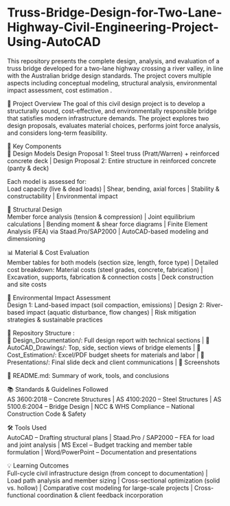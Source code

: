 # Truss-Bridge-Design-for-Two-Lane-Highway-Civil-Engineering-Project-Using-AutoCAD
This repository presents the complete design, analysis, and evaluation of a truss bridge developed for a two-lane highway crossing a river valley, in line with the Australian bridge design standards. The project covers multiple aspects including conceptual modeling, structural analysis, environmental impact assessment, cost estimation .

📄 Project Overview
The goal of this civil design project is to develop a structurally sound, cost-effective, and environmentally responsible bridge that satisfies modern infrastructure demands. The project explores two design proposals, evaluates material choices, performs joint force analysis, and considers long-term feasibility.

🧩 Key Components <br>
🔧 Design Models
Design Proposal 1: Steel truss (Pratt/Warren) + reinforced concrete deck |
Design Proposal 2: Entire structure in reinforced concrete (panty & deck)

Each model is assessed for: <br>
Load capacity (live & dead loads) |
Shear, bending, axial forces |
Stability & constructability |
Environmental impact

📐 Structural Design <br>
Member force analysis (tension & compression) |
Joint equilibrium calculations |
Bending moment & shear force diagrams |
Finite Element Analysis (FEA) via Staad.Pro/SAP2000 |
AutoCAD-based modeling and dimensioning

📊 Material & Cost Evaluation <br>
Member tables for both models (section size, length, force type) |
Detailed cost breakdown:
Material costs (steel grades, concrete, fabrication) |
Excavation, supports, fabrication & connection costs |
Deck construction and site costs

🌱 Environmental Impact Assessment <br>
Design 1: Land-based impact (soil compaction, emissions) |
Design 2: River-based impact (aquatic disturbance, flow changes) |
Risk mitigation strategies & sustainable practices

📁 Repository Structure : <br>
📂 Design_Documentation/: Full design report with technical sections |
📂 AutoCAD_Drawings/: Top, side, section views of bridge elements |
📂 Cost_Estimation/: Excel/PDF budget sheets for materials and labor |
📂 Presentations/: Final slide deck and client communications |
📂 Screenshots 

📄 README.md: Summary of work, tools, and conclusions

📚 Standards & Guidelines Followed <br>
AS 3600:2018 – Concrete Structures |
AS 4100:2020 – Steel Structures |
AS 5100.6:2004 – Bridge Design |
NCC & WHS Compliance – National Construction Code & Safety

🛠 Tools Used <br>
AutoCAD – Drafting structural plans |
Staad.Pro / SAP2000 – FEA for load and joint analysis |
MS Excel – Budget tracking and member table formulation |
Word/PowerPoint – Documentation and presentations

💡 Learning Outcomes <br>
Full-cycle civil infrastructure design (from concept to documentation) |
Load path analysis and member sizing |
Cross-sectional optimization (solid vs. hollow) |
Comparative cost modeling for large-scale projects |
Cross-functional coordination & client feedback incorporation
